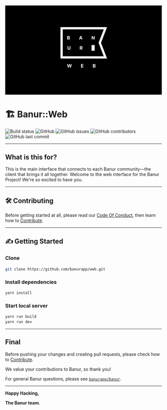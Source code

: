 ![Banur for the Web](banur.png)


# 🏗 Banur::Web

![Build status](https://github.com/banurapp/interface-web/workflows/build/badge.svg)
![GitHub](https://img.shields.io/github/license/banurapp/interface-web)
![GitHub issues](https://img.shields.io/github/issues/banurapp/interface-web)
![GitHub contributors](https://img.shields.io/github/contributors/banurapp/interface-web)
![GitHub last commit](https://img.shields.io/github/last-commit/banurapp/interface-web)

---

## What is this for?

This is the main interface that connects to each Banur community—the client that brings it all together.
Welcome to the web interface for the Banur Project! We're so excited to have you.

---

## 🛠 Contributing

Before getting started at all, please read our [Code Of Conduct](CODE_OF_CONDUCT.md), then learn how to [Contribute](CONTRIBUTING.md).

---

## ✍️ Getting Started

### Clone

```bash
git clone https://github.com/banurapp/web.git
```

### Install dependencies

```bash
yarn install
```

### Start local server

```bash
yarn run build
yarn run dev
```

---

## Final
Before pushing your changes and creating pull requests, please check how to [Contribute](CONTRIBUTING.md).

We value your contributions to Banur, so thank you!

For general Banur questions, please see [`banurapp/banur`](https://github.com/banurapp/banur).

---

**Happy Hacking,**

**The Banur team.**
